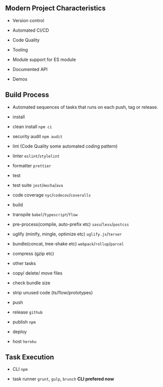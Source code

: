 ## Modern Project Characteristics

- Version control

- Automated CI/CD

- Code Quality

- Tooling

- Module support for ES module

- Documented API

- Demos

  

## Build Process

- Automated sequences of tasks that runs on each push, tag or release.

 - install

 - clean install `npm ci`

 - security audit `npm audit`

 - lint (Code Quality some automated coding pattern)

 - linter `eslint`/`stylelint`

 - formatter `prettier`

 - test

 - test suite `jest`/`mocha`/`ava`

 - code coverage `nyc`/`codecov`/`coveralls`

 - build

 - transpile `babel`/`typescript`/`flow`

 - pre-process(compile, auto-prefix etc) `sass`/`less`/`postcss`

 - uglify (minify, mingle, optimize etc) `uglify.js`/`terser`

 - bundle(concat, tree-shake etc) `webpack`/`rollup`/`parcel`

 - compress (gzip etc)

 - other tasks

 - copy/ delete/ move files

 - check bundle size

 - strip unused code (ts/flow/prototypes)

 - push

 - release `github`

 - publish `npm`

 - deploy

 - host `heroku`

  

## Task Execution

- CLI `npm`

- task runner `grunt`, `gulp`, `brunch` **CLI prefered now**